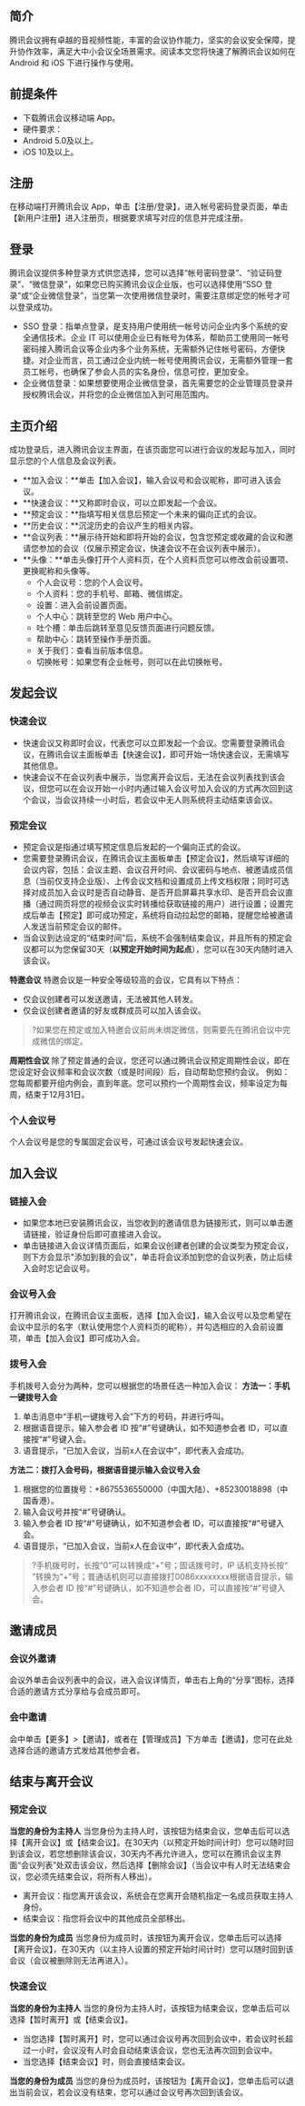 

## 简介

腾讯会议拥有卓越的音视频性能，丰富的会议协作能力，坚实的会议安全保障，提升协作效率，满足大中小会议全场景需求。阅读本文您将快速了解腾讯会议如何在 Android 和 iOS 下进行操作与使用。

## 前提条件
- 下载腾讯会议移动端 App。
- 硬件要求：
 - Android 5.0及以上。
 - iOS 10及以上。



## 注册

在移动端打开腾讯会议 App，单击【注册/登录】，进入帐号密码登录页面，单击【新用户注册】进入注册页，根据要求填写对应的信息并完成注册。

## 登录

腾讯会议提供多种登录方式供您选择，您可以选择“帐号密码登录”、“验证码登录”、“微信登录”，如果您已购买腾讯会议企业版，也可以选择使用“SSO 登录”或“企业微信登录”，当您第一次使用微信登录时，需要注意绑定您的帐号才可以登录成功。
- SSO 登录：指单点登录，是支持用户使用统一帐号访问企业内多个系统的安全通信技术。企业 IT 可以使用企业已有帐号为体系，帮助员工使用同一帐号密码接入腾讯会议等企业内多个业务系统，无需额外记住帐号密码，方便快捷。对企业而言，员工通过企业内统一帐号使用腾讯会议，无需额外管理一套员工帐号，也确保了参会人员的实名身份，信息可控，更加安全。
- 企业微信登录：如果想要使用企业微信登录，首先需要您的企业管理员登录并授权腾讯会议，并将您的企业微信加入到可用范围内。

## 主页介绍

成功登录后，进入腾讯会议主界面，在该页面您可以进行会议的发起与加入，同时显示您的个人信息及会议列表。
- **加入会议：**单击【加入会议】，输入会议号和会议昵称，即可进入该会议。
- **快速会议：**又称即时会议，可以立即发起一个会议。
- **预定会议：**指填写相关信息后预定一个未来的偏向正式的会议。
- **历史会议：**沉淀历史的会议产生的相关内容。
- **会议列表：**展示待开始和即将开始的会议，包含您预定或收藏的会议和邀请您参加的会议（仅展示预定会议，快速会议不在会议列表中展示）。
- **头像：**单击头像打开个人资料页，在个人资料页您可以修改会前设置项、更换昵称和头像等。
   - 个人会议号：您的个人会议号。
   - 个人资料：您的手机号、邮箱、微信绑定。
   - 设置：进入会前设置页面。
   - 个人中心：跳转至您的 Web 用户中心。
   - 吐个槽：单击后跳转至意见反馈页面进行问题反馈。
   - 帮助中心：跳转至操作手册页面。
   - 关于我们：查看当前版本信息。
   - 切换帐号：如果您有企业帐号，则可以在此切换帐号。

## 发起会议

### 快速会议

- 快速会议又称即时会议，代表您可以立即发起一个会议。您需要登录腾讯会议，在腾讯会议主面板单击【快速会议】，即可开始一场快速会议，无需填写其他信息。
- 快速会议不在会议列表中展示，当您离开会议后，无法在会议列表找到该会议，但您可以在会议开始一小时内通过输入会议号加入会议的方式再次回到这个会议，当会议持续一小时后，若会议中无人则系统将主动结束该会议。

### 预定会议
- 预定会议是指通过填写预定信息后发起的一个偏向正式的会议。
- 您需要登录腾讯会议，在腾讯会议主面板单击【预定会议】，然后填写详细的会议内容，包括：会议主题、会议召开时间、会议密码与地点、被邀请成员信息（当前仅支持企业版）、上传会议文档和设置成员上传文档权限；同时可选择对成员加入会议时是否自动静音、是否开启屏幕共享水印、是否开启会议直播（通过网页将您的视频会议实时转播给获取链接的用户）进行设置；设置完成后单击【预定】即可成功预定，系统将自动拉起您的邮箱，提醒您给被邀请人发送当前预定会议的邮件。
- 当会议到达设定的“结束时间”后，系统不会强制结束会议，并且所有的预定会议都可以为您保留30天（**以预定开始时间为起点**），您可以在30天内随时进入该会议。

**特邀会议**
特邀会议是一种安全等级较高的会议，它具有以下特点：
- 仅会议创建者可以发送邀请，无法被其他人转发。
- 仅会议创建者邀请的好友或群成员可以加入该会议。
>?如果您在预定或加入特邀会议前尚未绑定微信，则需要先在腾讯会议中完成微信的绑定。

**周期性会议**
除了预定普通的会议，您还可以通过腾讯会议预定周期性会议，即在您设定好会议频率和会议次数（或是时间段）后，自动帮助您预约会议。
例如：您每周都要开组内例会，直到年底。您可以预约一个周期性会议，频率设定为每周，结束于12月31日。

### 个人会议号
个人会议号是您的专属固定会议号，可通过该会议号发起快速会议。



## 加入会议

### 链接入会
- 如果您本地已安装腾讯会议，当您收到的邀请信息为链接形式，则可以单击邀请链接，验证身份后即可直接进入会议。
- 单击链接进入会议详情页面后，如果会议创建者创建的会议类型为预定会议，则下方会显示"添加到我的会议"，单击将会议添加到您的会议列表，防止后续入会时忘记会议号。

### 会议号入会

打开腾讯会议，在腾讯会议主面板，选择【加入会议】，输入会议号以及您希望在会议中显示的名字（默认使用您个人资料页的昵称），并勾选相应的入会前设置项，单击【加入会议】即可成功入会。

### 拨号入会
手机拨号入会分为两种，您可以根据您的场景任选一种加入会议：
**方法一：手机一键拨号入会**
1. 单击消息中“手机一键拨号入会”下方的号码，并进行呼叫。
2. 根据语音提示，输入参会者 ID 按“#”号键确认，如不知道参会者 ID，可以直接按“#”号键入会。
3. 语音提示，“已加入会议，当前x人在会议中”，即代表入会成功。

**方法二：拨打入会号码，根据语音提示输入会议号入会**
1. 根据您的位置拨号：+8675536550000（中国大陆）、+85230018898（中国香港）。
2. 输入会议号并按“#”号键确认。
3. 输入参会者 ID 按“#”号键确认，如不知道参会者 ID，可以直接按“#”号键入会。
4. 语音提示，“已加入会议，当前x人在会议中”，即代表入会成功。

>?手机拨号时，长按“0”可以转换成“+”号；固话拨号时，IP 话机支持长按“ ”转换为“+”号；普通话机则可以直接拨打0086xxxxxxxx根据语音提示，输入参会者 ID 按“#”号键确认，如不知道参会者 ID，可以直接按“#”号键入会。

## 邀请成员
### 会议外邀请
会议外单击会议列表中的会议，进入会议详情页，单击右上角的“分享”图标，选择合适的邀请方式分享给与会成员即可。

### 会中邀请
会中单击【更多】>【邀请】，或者在【管理成员】下方单击【邀请】，您可在此处选择合适的邀请方式发给其他参会者。

## 结束与离开会议
### 预定会议
**当您的身份为主持人**
当您身份为主持人时，该按钮为结束会议，您单击后可以选择【离开会议】或【结束会议】。在30天内（以预定开始时间计时）您可以随时回到该会议，若您想删除该会议，30天内不再允许进入，您可以在腾讯会议主界面“会议列表”处双击该会议，然后选择【删除会议】（当会议中有人时无法结束会议，您必须先结束会议，将所有人移出）。
- 离开会议：指您离开该会议，系统会在您离开会随机指定一名成员获取主持人身份。
- 结束会议：指您将会议中的其他成员全部移出。

**当您的身份为成员**
当您身份为成员时，该按钮为离开会议，您单击后可以选择【离开会议】，在30天内（以主持人设置的预定开始时间计时）您可以随时回到该会议（会议被删除则无法再进入）。

### 快速会议
**当您的身份为主持人**
当您的身份为主持人时，该按钮为结束会议，您单击后可以选择【暂时离开】或【结束会议】。
- 当您选择【暂时离开】时，您可以通过会议号再次回到会议中，若会议时长超过一小时，会议没有人时会自动结束该会议，您也无法再次回到会议中。
- 当您选择【结束会议】时，则会直接结束会议。

**当您的身份为成员**
当您的身份为成员时，该按钮为【离开会议】，您单击后可以退出当前会议，若会议没有结束，您可以通过会议号再次回到该会议。
